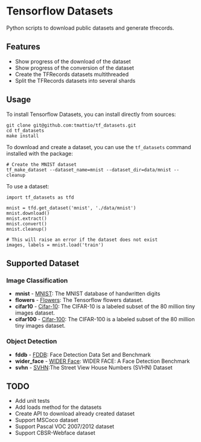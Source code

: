# Tensorflow Datasets

Python scripts to download public datasets and generate tfrecords.

## Features

* Show progress of the download of the dataset
* Show progress of the conversion of the dataset
* Create the TFRecords datasets multithreaded
* Split the TFRecords datasets into several shards

## Usage

To install Tensorflow Datasets, you can install directly from sources:

    git clone git@github.com:tmattio/tf_datasets.git
    cd tf_datasets
    make install

To download and create a dataset, you can use the `tf_datasets` command installed with the package:

    # Create the MNIST dataset
    tf_make_dataset --dataset_name=mnist --dataset_dir=data/mnist --cleanup

To use a dataset:

    import tf_datasets as tfd

    mnist = tfd.get_dataset('mnist', './data/mnist')
    mnist.download()
    mnist.extract()
    mnist.convert()
    mnist.cleanup()

    # This will raise an error if the dataset does not exist
    images, labels = mnist.load('train')

## Supported Dataset

### Image Classification

* **mnist** - [MNIST](http://yann.lecun.com/exdb/mnist/): The MNIST database of handwritten digits
* **flowers** - [Flowers](https://github.com/tensorflow/models/blob/master/slim/datasets/flowers.py): The Tensorflow flowers dataset.
* **cifar10** - [Cifar-10](https://www.cs.toronto.edu/~kriz/cifar.html): The CIFAR-10 is a labeled subset of the 80 million tiny images dataset.
* **cifar100** - [Cifar-100](https://www.cs.toronto.edu/~kriz/cifar.html): The CIFAR-100 is a labeled subset of the 80 million tiny images dataset.

### Object Detection

* **fddb** - [FDDB](http://vis-www.cs.umass.edu/fddb/): Face Detection Data Set and Benchmark
* **wider_face** - [WIDER Face](http://mmlab.ie.cuhk.edu.hk/projects/WIDERFace/): WIDER FACE: A Face Detection Benchmark
* **svhn** - [SVHN](http://ufldl.stanford.edu/housenumbers/):The Street View House Numbers (SVHN) Dataset

## TODO

* Add unit tests
* Add loads method for the datasets
* Create API to download already created dataset
* Support MSCoco dataset
* Support Pascal VOC 2007/2012 dataset
* Support CBSR-Webface dataset
